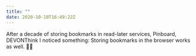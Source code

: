 ```yaml
---
title: ""
date: 2020-10-18T16:49:22Z
---
```

After a decade of storing bookmarks in read-later services, Pinboard, DEVONThink I noticed something: Storing bookmarks in the browser works as well. 🤦‍♂️